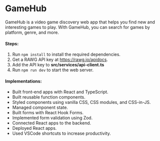 # GameHub

GameHub is a video game discovery web app that helps you find new and interesting games to play. With GameHub, you can search for games by platform, genre, and more.

#### Steps:

1. Run `npm install` to install the required dependencies.
2. Get a RAWG API key at https://rawg.io/apidocs.
3. Add the API key to **src/services/api-client.ts**
4. Run `npm run dev` to start the web server.

#### Implementations:

- Built front-end apps with React and TypeScript.
- Built reusable function components.
- Styled components using vanilla CSS, CSS modules, and CSS-in-JS.
- Managed component state.
- Built forms with React Hook Forms.
- Implemented form validation using Zod.
- Connected React apps to the backend.
- Deployed React apps.
- Used VSCode shortcuts to increase productivity.
